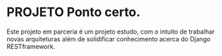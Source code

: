 # PROJETO Ponto certo.

Este projeto em parceria é um projeto estudo, com o intuito de trabalhar novas arquiteturas além de solidificar conhecimento acerca do Django RESTframework.
